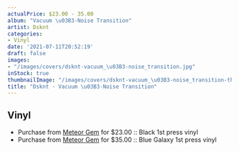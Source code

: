 ```yaml
---
actualPrice: $23.00 - 35.00
album: "Vacuum \u03B3-Noise Transition"
artist: Dsknt
categories:
- Vinyl
date: '2021-07-11T20:52:19'
draft: false
images:
- "/images/covers/dsknt-vacuum_\u03B3-noise_transition.jpg"
inStock: true
thumbnailImage: "/images/covers/dsknt-vacuum_\u03B3-noise_transition-thumb.jpg"
title: "Dsknt - Vacuum \u03B3-Noise Transition"
---
```


## Vinyl
* Purchase from [Meteor Gem](https://meteor-gem.com/products/dsknt-vacuum-ynoise-transition) for $23.00 :: Black 1st press vinyl
* Purchase from [Meteor Gem](https://meteor-gem.com/products/dsknt-vacuum-ynoise-transition) for $35.00 :: Blue Galaxy 1st press vinyl
